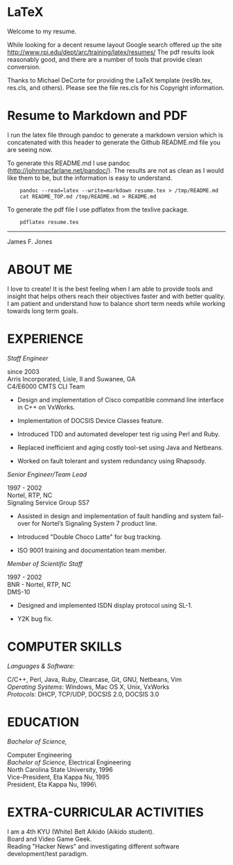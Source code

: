 LaTeX
=====
Welcome to my resume. 

While looking for a decent resume layout Google search offered up the site http://www.rpi.edu/dept/arc/training/latex/resumes/
The pdf results look reasonably good, and there are a number of tools that provide clean conversion.

Thanks to Michael DeCorte for providing the LaTeX template (res9b.tex, res.cls, and others).  Please see the file res.cls for his Copyright information.

Resume to Markdown and PDF
==========================

I run the latex file through pandoc to generate a markdown version which is concatenated with this header to generate the Github README.md file you are seeing now.

To generate this README.md I use pandoc (http://johnmacfarlane.net/pandoc/).  The results are not as clean as I would like them to be, but the information is easy to understand.

```
    pandoc --read=latex --write=markdown resume.tex > /tmp/README.md
    cat README_TOP.md /tmp/README.md > README.md
```

To generate the pdf file I use pdflatex from the texlive package.

```
    pdflatex resume.tex
```

---

James F. Jones

ABOUT ME
========

I love to create! It is the best feeling when I am able to provide tools
and insight that helps others reach their objectives faster and with
better quality. I am patient and understand how to balance short term
needs while working towards long term goals.

EXPERIENCE
==========

*Staff Engineer*

since 2003\
Arris Incorporated, Lisle, Il and Suwanee, GA\
C4/E6000 CMTS CLI Team

-   Design and implementation of Cisco compatible command line interface
    in C++ on VxWorks.

-   Implementation of DOCSIS Device Classes feature.

-   Introduced TDD and automated developer test rig using Perl and Ruby.

-   Replaced inefficient and aging costly tool-set using Java and
    Netbeans.

-   Worked on fault tolerant and system redundancy using Rhapsody.

*Senior Engineer/Team Lead*

1997 - 2002\
Nortel, RTP, NC\
Signaling Service Group SS7

-   Assisted in design and implementation of fault handling and system
    fail-over for Nortel’s Signaling System 7 product line.

-   Introduced "Double Choco Latte" for bug tracking.

-   ISO 9001 training and documentation team member.

*Member of Scientific Staff*

1997 - 2002\
BNR - Nortel, RTP, NC\
DMS-10

-   Designed and implemented ISDN display protocol using SL-1.

-   Y2K bug fix.

COMPUTER SKILLS
===============

*Languages & Software:*

C/C++, Perl, Java, Ruby, Clearcase, Git, GNU, Netbeans, Vim\
*Operating Systems:* Windows, Mac OS X, Unix, VxWorks\
*Protocols:* DHCP, TCP/UDP, DOCSIS 2.0, DOCSIS 3.0

EDUCATION
=========

*Bachelor of Science,*

Computer Engineering\
*Bachelor of Science,* Electrical Engineering\
North Carolina State University, 1996\
Vice-President, Eta Kappa Nu, 1995\
President, Eta Kappa Nu, 1996\

EXTRA-CURRICULAR ACTIVITIES
===========================

I am a 4th KYU (White) Belt Aikido (Aikido student).\
Board and Video Game Geek.\
Reading "Hacker News" and investigating different software
development/test paradigm.
